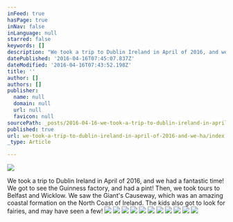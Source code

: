```yaml
---
inFeed: true
hasPage: true
inNav: false
inLanguage: null
starred: false
keywords: []
description: "We took a trip to Dublin Ireland in April of 2016, and we had a fantastic time! \_We got to see the Guinness factory, and had a pint! \_Then, we took tours to Belfast and Wicklow. \_We saw the Giant's Causeway, which was an amazing coastal formation on the North Coast of Ireland. \_"
datePublished: '2016-04-16T07:45:07.837Z'
dateModified: '2016-04-16T07:43:52.198Z'
title: ''
author: []
authors: []
publisher:
  name: null
  domain: null
  url: null
  favicon: null
sourcePath: _posts/2016-04-16-we-took-a-trip-to-dublin-ireland-in-april-of-2016-and-we-ha.md
published: true
url: we-took-a-trip-to-dublin-ireland-in-april-of-2016-and-we-ha/index.html
_type: Article

---
```

![](https://the-grid-user-content.s3-us-west-2.amazonaws.com/59f08f84-06ef-430f-820d-403480c9f5c5.jpg)

We took a trip to Dublin Ireland in April of 2016, and we had a fantastic time!  We got to see the Guinness factory, and had a pint!  Then, we took tours to Belfast and Wicklow.  We saw the Giant's Causeway, which was an amazing coastal formation on the North Coast of Ireland.  The kids also got to look for fairies, and may have seen a few!
![](https://the-grid-user-content.s3-us-west-2.amazonaws.com/de49b6d0-2698-4a07-9808-3ad84345fba4.jpg)
![](https://the-grid-user-content.s3-us-west-2.amazonaws.com/e71183e2-1c5c-4767-a795-818fee1130e4.jpg)
![](https://the-grid-user-content.s3-us-west-2.amazonaws.com/4e2b2b87-98ff-4677-8005-dfdc401ba993.jpg)
![](https://the-grid-user-content.s3-us-west-2.amazonaws.com/79da0ed9-4bc7-4ea9-aca1-54c7a88c5293.jpg)
![](https://the-grid-user-content.s3-us-west-2.amazonaws.com/02ca4602-0e7a-49e6-8a6c-3710f3adf583.jpg)
![](https://the-grid-user-content.s3-us-west-2.amazonaws.com/f75a56fd-af9f-4cb0-8969-b627f3bfc728.jpg)
![](https://the-grid-user-content.s3-us-west-2.amazonaws.com/48b1bba1-f39f-4562-b0bb-944952eb394a.jpg)
![](https://the-grid-user-content.s3-us-west-2.amazonaws.com/c1240b7f-a30d-4c66-9ed1-60b4637d736b.jpg)
![](https://the-grid-user-content.s3-us-west-2.amazonaws.com/c233f782-91a7-4897-b2ef-6bf071b08920.jpg)
![](https://the-grid-user-content.s3-us-west-2.amazonaws.com/8be81c2e-5b5e-412c-b6e0-3c3f62ee12a5.jpg)
![](https://the-grid-user-content.s3-us-west-2.amazonaws.com/f4b7a5c6-04f4-40ee-b506-a124d1e4d737.jpg)
